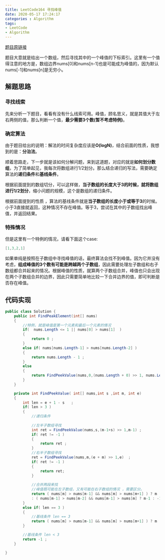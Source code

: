 ```yaml
---
title: LeetCode164 寻找峰值
date: 2020-05-17 17:24:17
categories : Algorithm
tags:
- LeetCode
- Algorithm
---
```


[题目原链接](https://leetcode-cn.com/problems/find-peak-element/)

题目大意就是给出一个数组，然后寻找其中的一个峰值的下标索引。这里有一个值得注意的地方是，数组边界nums[0]和nums[n-1]也是可能成为峰值的，因为默认nums[-1]和nums[n]是无穷小。

## 解题思路

### 寻找线索

先来分析一下题目，看看有没有什么线索可用。峰值，顾名思义，就是其值大于左右两侧的值，那么判断一个值，**最少需要3个数(暂不考虑特例)**。

### 确定算法

由于题目给出的说明：解法的时间复杂度应该是**O(logN)**，结合前面的性质，我想到的是：**分治法**。

顺着思路走，下一步就是该如何分解问题，来到这道题，对应的就是**如何划分数组**，为了简单起见，我每次将数组进行1/2划分。那么结合递归的写法，需要确定算法的**递归条件**和**基线条件**。

根据前面提到的数组切分，可以这样做，**当子数组的长度大于3的时候，就将数组进行1/2划分**，缩小问题的规模，这个是数组的递归条件。

根据前面提到的性质 ，算法的基线条件就是**当子数组的长度小于或等于3**的时候。小于3直接就返回，这种情况不存在峰值。等于3，尝试在其中的子数组找出峰值，并返回结果。

### 特殊情况 

但是这里有一个特例的情况，请看下面这个case:

```c#
[1,3,2,1]
```

如果单纯是按照在子数组中寻找峰值的话，最终算法会找不到峰值。因为它并没有考虑，**组成峰值的3个数有可能是跨越两个子数组**，因此需要处理左子数组和右子数组都合并起来的情况。根据峰值的性质，就算两个子数组合并，峰值也只会出现在两个子数组合并的边界，因此只需要简单地比较一下合并边界的值，即可判断是否存在峰值。



## 代码实现

```c#
public class Solution {
    public int FindPeakElement(int[] nums)
    {
        //特例，就是峰值是第一个元素和最后一个元素的情况
        if(  nums.Length <= 1 || nums[0] > nums[1]  )
        {
            return 0 ; 
        }
        else if( nums[nums.Length-1] > nums[nums.Length-2] )
        {
            return nums.Length - 1 ; 
        }
        else
        {
            return FindPeekValue(nums,0,(nums.Length + 0) >> 1, nums.Length-1)  ; 
        }
    }

    private int FindPeekValue( int[] nums,int s ,int m, int e)
    {
        int len = e + 1 - s   ;
        if( len > 3 )
        {
            //递归条件
            
            //左半子数组寻找
            int ret = FindPeekValue(nums,s,(m-1+s) >> 1,m-1) ;
            if( ret != -1 )
            {
                return ret ; 
            }
            //右半子数组寻找
            ret = FindPeekValue(nums,m,(e + m) >> 1,e)  ; 
            if( ret != -1 )
            {
                return ret; 
            }
            
            //合并两段来找
            //峰值既可能在左子数组，又有可能在右子数组的情况 ，需要区分。
            return ( nums[m] > nums[m-1] && nums[m] > nums[m+1] ) ? m 
            : ( nums[m-1] > nums[m-2] && nums[m-1] > nums[m] ? m-1 : -1 )  ; 
        }
        else if( len == 3 )
        {
            //基线条件 len == 3
            return ( nums[m] > nums[m-1] && nums[m] > nums[m+1] ) ? m : -1  ;
        }

        //基线条件 len < 3
        return -1 ;
    }

}
```

